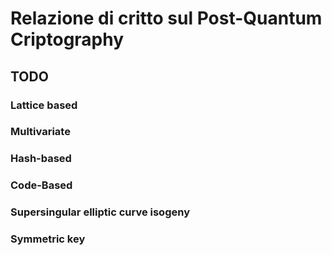 # Relazione di critto sul Post-Quantum Criptography


## TODO
### Lattice based

### Multivariate
### Hash-based
### Code-Based
### Supersingular elliptic curve isogeny
### Symmetric key
